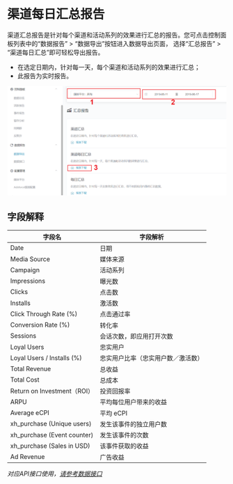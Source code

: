 # 渠道每日汇总报告

渠道汇总报告是针对每个渠道和活动系列的效果进行汇总的报告。您可点击控制面板列表中的“数据报告” > “数据导出”按钮进入数据导出页面， 选择“汇总报告” > “渠道每日汇总”即可轻松导出报告。

- 在选定日期内，针对每一天，每个渠道和活动系列的效果进行汇总；
- 此报告为实时报告。

![media-source-by-date-report](media-source-by-date-report.png)



## 字段解释

| 字段名                      | 字段解析                           |
| --------------------------- | ---------------------------------- |
| Date                        | 日期                               |
| Media Source                | 媒体来源                           |
| Campaign                    | 活动系列                           |
| Impressions                 | 曝光数                             |
| Clicks                      | 点击数                             |
| Installs                    | 激活数                             |
| Click Through Rate (%)      | 点击通过率                         |
| Conversion Rate (%)         | 转化率                             |
| Sessions                    | 会话次数，即应用打开次数           |
| Loyal Users                 | 忠实用户                           |
| Loyal Users / Installs (%)  | 忠实用户比率（忠实用户数／激活数） |
| Total Revenue               | 总收益                             |
| Total Cost                  | 总成本                             |
| Return on Investment（ROI） | 投资回报率                         |
| ARPU                        | 平均每位用户带来的收益             |
| Average eCPI                | 平均 eCPI                          |
| xh_purchase (Unique users)  | 发生该事件的独立用户数             |
| xh_purchase (Event counter) | 发生该事件的次数                   |
| xh_purchase (Sales in USD)  | 该事件获取的收益                   |
| Ad Revenue                  | 广告收益                           |





*对应API接口使用，[请参考数据接口](../../../APIs/README.md)*

